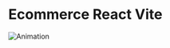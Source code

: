 # Ecommerce React Vite
![Animation](https://user-images.githubusercontent.com/102195964/223582479-d6029760-19f0-44b0-8e13-28f8f7e2d225.gif)